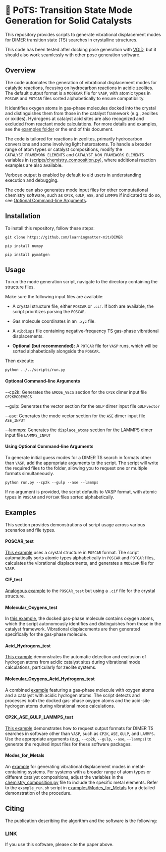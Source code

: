 # :link: PoTS: Transition State Mode Generation for Solid Catalysts

This repository provides scripts to generate vibrational displacement modes for DIMER transition state (TS) searches in crystalline structures.

This code has been tested after docking pose generation with [VOID](https://github.com/learningmatter-mit/VOID), but it should also work seamlessly with other pose generation software. 

## Overview

The code automates the generation of vibrational displacement modes for catalytic reactions, focusing on hydrocarbon reactions in acidic zeolites. The default output format is a `MODECAR` file for `VASP`, with atomic types in `POSCAR` and `POTCAR` files sorted alphabetically to ensure compatibility.

It identifies oxygen atoms in gas-phase molecules docked into the crystal and distinguishes them from those in the catalyst framework (e.g., zeolites or oxides). Hydrogens at catalyst acid sites are also recognized and excluded from reactant mode calculations. For more details and examples, see the [examples folder](https://github.com/learningmatter-mit/PoTS/tree/main/examples) or the end of this document.

The code is tailored for reactions in zeolites, primarily hydrocarbon conversions and some involving light heteroatoms. To handle a broader range of atom types or catalyst compositions, modify the `CATALYST_FRAMEWORK_ELEMENTS` and `CATALYST_NON_FRAMEWORK_ELEMENTS` variables in ([scripts/chemistry_composition.py](https://github.com/learningmatter-mit/PoTS/tree/main/scripts/chemistry_composition.py)), where additional reaction examples are also available.

Verbose output is enabled by default to aid users in understanding execution and debugging.

The code can also generates mode input files for other computational chemistry software, such as `CP2K`, `GULP`, `ASE`, and `LAMMPS` if indicated to do so, see [Optional Command-line Arguments](#optional-arguments).

## Installation

To install this repository, follow these steps:

    git clone https://github.com/learningmatter-mit/DIMER

    pip install numpy

    pip install pymatgen


## Usage

To run the mode generation script, navigate to the directory containing the structure files. 

Make sure the following input files are available:

- A crystal structure file, either `POSCAR` or `.cif`. If both are available, the script prioritizes parsing the `POSCAR`.

- Gas molecule coordinates in an `.xyz` file.

- A `vibdisps` file containing negative-frequency TS gas-phase vibrational displacements.

- **Optional (but recommended):** A `POTCAR` file for `VASP` runs, which will be sorted alphabetically alongside the `POSCAR`.

Then execute:

    python ../../scripts/run.py

<a id="optional-arguments"></a>
#### Optional Command-line Arguments

--cp2k: Generates the `&MODE_VECS` section for the `CP2K` dimer input file `CP2KMODEVECS`

--gulp: Generates the vector section for the `GULP` dimer input file `GULPvector`

--ase: Generates the mode vector section for the `ASE` dimer input file `ASE_INPUT`

--lammps: Generates the `displace_atoms` section for the LAMMPS dimer input file `LAMMPS_INPUT`

#### Using Optional Command-line Arguments

To generate initial guess modes for a DIMER TS search in formats other than `VASP`, add the appropriate arguments to the script. The script will write the required files to the folder, allowing you to request one or multiple formats simultaneously.

    python run.py --cp2k --gulp --ase --lammps
    
If no argument is provided, the script defaults to VASP format, with atomic types in `POSCAR` and `POTCAR` files sorted alphabetically.

## Examples

This section provides demonstrations of script usage across various scenarios and file types.

#### POSCAR_test

[This example](https://github.com/learningmatter-mit/PoTS/tree/main/examples/POSCAR_test) uses a crystal structure in `POSCAR` format. The script automatically sorts atomic types alphabetically in `POSCAR` and `POTCAR` files, calculates the vibrational displacements, and generates a `MODECAR` file for `VASP`.

#### CIF_test

[Analogous example](https://github.com/learningmatter-mit/PoTS/tree/main/examples/CIF_test) to the `POSCAR_test` but using a `.cif` file for the crystal structure. 

#### Molecular_Oxygens_test

In [this example](https://github.com/learningmatter-mit/PoTS/tree/main/examples/Molecular_Oxygens_test), the docked gas-phase molecule contains oxygen atoms, which the script autonomously identifies and distinguishes from those in the catalyst framework. Vibrational displacements are then generated specifically for the gas-phase molecule.

#### Acid_Hydrogens_test

[This example](https://github.com/learningmatter-mit/PoTS/tree/main/examples/Acid_Hydrogens_test) demonstrates the automatic detection and exclusion of hydrogen atoms from acidic catalyst sites during vibrational mode calculations, particularly for zeolite systems.

#### Molecular_Oxygens_Acid_Hydrogens_test

A combined [example](https://github.com/learningmatter-mit/PoTS/tree/main/examples/Molecular_Oxygens_Acid_Hydrogens_test) featuring a gas-phase molecule with oxygen atoms and a catalyst with acidic hydrogen atoms. The script detects and processes both the docked gas-phase oxygen atoms and the acid-site hydrogen atoms during vibrational mode calculations.

#### CP2K_ASE_GULP_LAMMPS_test

[This example](https://github.com/learningmatter-mit/PoTS/tree/main/examples/CP2K_ASE_LAMMPS_GULP_test) demonstrates how to request output formats for DIMER TS searches in software other than `VASP`, such as `CP2K`, `ASE`, `GULP`, and `LAMMPS`. Use the appropriate arguments (e.g., `--cp2k`, `--gulp`, `--ase`, `--lammps`) to generate the required input files for these software packages.

#### Modes_for_Metals

An [example](https://github.com/learningmatter-mit/PoTS/tree/main/examples/Modes_for_Metals_test) for generating vibrational displacement modes in metal-containing systems. For systems with a broader range of atom types or different catalyst compositions, adjust the variables in the [chemistry_composition.py](https://github.com/learningmatter-mit/DIMER/blob/dimer_code/scripts/chemistry_composition.py) file to include the specific metal elements. Refer to the `example_run.sh` script in [examples/Modes_for_Metals](https://github.com/learningmatter-mit/DIMER/tree/dimer_code/examples/Modes_for_Metals_test) for a detailed demonstration of the procedure.

## Citing
The publication describing the algorithm and the software is the following:

### LINK

If you use this software, please cite the paper above.
